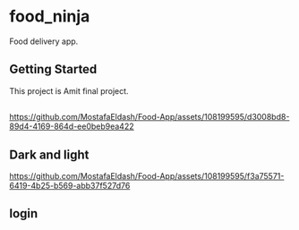 # food_ninja

Food delivery app.

## Getting Started

This project is Amit final project.
## 
https://github.com/MostafaEldash/Food-App/assets/108199595/d3008bd8-89d4-4169-864d-ee0beb9ea422
## Dark and light
https://github.com/MostafaEldash/Food-App/assets/108199595/f3a75571-6419-4b25-b569-abb37f527d76
## login

